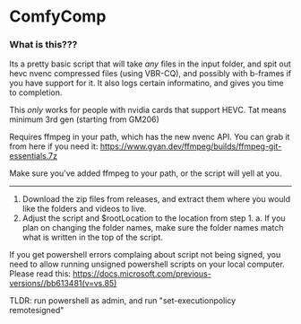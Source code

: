 # ComfyComp

### What is this???

Its a pretty basic script that will take *any* files in the input folder, and spit out hevc nvenc compressed files (using VBR-CQ), and possibly with b-frames if you have support for it. It also logs certain informatino, and gives you time to completion.

This *only* works for people with nvidia cards that support HEVC.
Tat means minimum 3rd gen (starting from GM206)

Requires ffmpeg in your path, which has the new nvenc API. You can grab it from here if you need it:
https://www.gyan.dev/ffmpeg/builds/ffmpeg-git-essentials.7z

Make sure you've added ffmpeg to your path, or the script will yell at you.

----
 
1. Download the zip files from releases, and extract them where you would like the folders and videos to live.
2. Adjust the script and $rootLocation to the location from step 1.
    a. If you plan on changing the folder names, make sure the folder names match what is written in the top of the script.

If you get powershell errors complaing about script not being signed, you need to allow running unsigned powershell scripts on your local computer.
Please read this: https://docs.microsoft.com/previous-versions//bb613481(v=vs.85)

TLDR: run powershell as admin, and run "set-executionpolicy remotesigned"